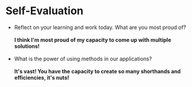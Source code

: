 # Self-Evaluation

- Reflect on your learning and work today. What are you most proud of?<br><br>
**I think I'm most proud of my capacity to come up with multiple solutions!** <br><br>
- What is the power of using methods in our applications?<br><br>
**It's vast! You have the capacity to create so many shorthands and efficiencies, it's nuts!**